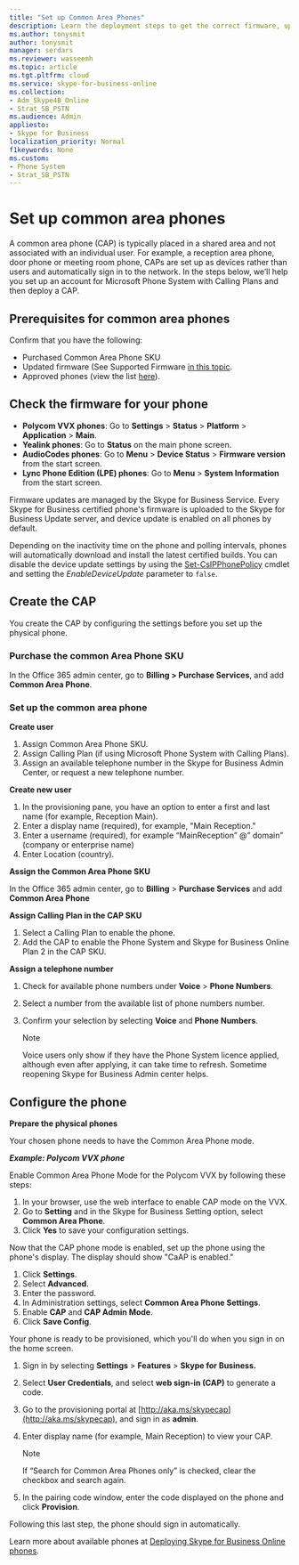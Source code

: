 ```yaml
---
title: "Set up Common Area Phones"
description: Learn the deployment steps to get the correct firmware, update it if needed, assign licenses, and configure settings for Common Area Phones. 
ms.author: tonysmit
author: tonysmit
manager: serdars
ms.reviewer: wasseemh
ms.topic: article
ms.tgt.pltfrm: cloud
ms.service: skype-for-business-online
ms.collection: 
- Adm_Skype4B_Online
- Strat_SB_PSTN
ms.audience: Admin
appliesto:
- Skype for Business 
localization_priority: Normal
f1keywords: None
ms.custom:
- Phone System
- Strat_SB_PSTN
---
```



# Set up common area phones

A common area phone (CAP) is typically placed in a shared area and not associated with an individual user. For example, a reception area phone, door phone or meeting room phone, CAPs are set up as devices rather than users and automatically  sign in to the network. In the steps below, we’ll help you set up an account for Microsoft Phone System with Calling Plans and then deploy a CAP.

## Prerequisites for common area phones

Confirm that you have the following:

 - Purchased Common Area Phone SKU 
 - Updated firmware (See Supported Firmware [in this topic](getting-phones-for-skype-for-business-online.md).         
 - Approved  phones (view the list [here](deploying-skype-for-business-online-phones.md)).         

## Check the firmware for your phone
- **Polycom VVX phones**: Go to **Settings** > **Status** > **Platform** > **Application** > **Main**.
- **Yealink phones**: Go to **Status** on the main phone screen.
- **AudioCodes phones**: Go to **Menu** > **Device Status** > **Firmware version** from the start screen. 
- **Lync Phone Edition (LPE) phones**: Go to **Menu** > **System Information** from the start screen.

Firmware updates are managed by the Skype for Business Service. Every Skype for Business certified phone's firmware is uploaded to the Skype for Business Update server, and device update is enabled on all phones by default. 

Depending on the inactivity time on the phone and polling intervals, phones will automatically download and install the latest certified builds. You can disable the device update settings by using the [Set-CsIPPhonePolicy](https://technet.microsoft.com/en-us/library/mt629497.aspx) cmdlet and setting the _EnableDeviceUpdate_ parameter to `false`.

## Create the CAP
You create the CAP by configuring the settings before you set up the physical phone.

### Purchase the common Area Phone SKU
 
In the Office 365 admin center, go to **Billing > Purchase Services**, and add **Common Area Phone**.

### Set up the common area phone  <!-- this section could use a screen shot-->

**Create user** 
1. Assign Common Area Phone SKU.
2. Assign Calling Plan (if using Microsoft Phone System with Calling Plans). 
3. Assign an available telephone number in the Skype for Business Admin Center, or request a new telephone number.

**Create new user**

1. In the provisioning pane, you have an option to enter a first and last name (for example, Reception Main).
2. Enter a display name (required), for example, "Main Reception."
3. Enter a username (required), for example “MainReception” @” domain” (company or enterprise name)
4. Enter Location (country).

**Assign the Common Area Phone SKU**

In the Office 365 admin center, go to **Billing** > **Purchase Services** and add **Common Area Phone**

**Assign Calling Plan in the CAP SKU**

1. Select a Calling Plan to enable the phone. 
2. Add the CAP to enable the Phone System and Skype for Business Online Plan 2 in the CAP SKU. <!-- odd order for step -->

**Assign a telephone number**
1. Check for available phone numbers under **Voice** > **Phone Numbers**.
2. Select a number from the available list of phone numbers number.
3. Confirm your selection by selecting **Voice** and **Phone Numbers**.

   > [!Note]
   > Voice users only show if they have the Phone System licence applied, although even after applying, it can take time to refresh. Sometime reopening Skype for Business Admin center helps.
	
## Configure the phone

**Prepare the physical phones**

Your chosen phone needs to have the Common Area Phone mode. 

***Example: Polycom VVX phone***

Enable Common Area Phone Mode for the Polycom VVX by following these steps:
1. In your browser, use the web interface to enable CAP mode on the VVX.
2. Go to **Setting**  and in the Skype for Business Setting option, select **Common Area Phone**.
3. Click **Yes** to save your configuration settings.

Now that the CAP phone mode is enabled, set up the phone using the phone's display. The display should show "CaAP is enabled."

1. Click **Settings**.
2. Select **Advanced**.
3. Enter the password.
4. In Administration settings, select **Common Area Phone Settings**.
5. Enable **CAP** and **CAP Admin Mode**.
6. Click **Save Config**.

Your phone is ready to be provisioned, which you'll do when you sign in on the home screen.

1. Sign in by selecting **Settings** > **Features** > **Skype for Business.**
2. Select **User Credentials**, and select **web sign-in (CAP)** to generate a code.
3. Go to the provisioning portal at [http://aka.ms/skypecap](http://aka.ms/skypecap), and sign in as **admin**.
4. Enter display name (for example, Main Reception) to view your CAP.

   > [!Note]
   > If “Search for Common Area Phones only” is checked, clear the checkbox and search again.

5. In the pairing code window, enter the code displayed on the phone and click **Provision**.

Following this last step, the phone should sign in automatically.

Learn more about available phones at [Deploying Skype for Business Online phones](deploying-skype-for-business-online-phones.md).


